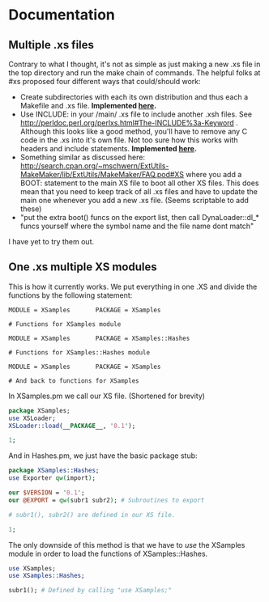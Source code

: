 # Documentation

## Multiple .xs files

Contrary to what I thought, it's not as simple as just making a new .xs file in the top directory and run the make chain of commands. The helpful folks at #xs proposed four different ways that could/should work:

* Create subdirectories with each its own distribution and thus each a Makefile and .xs file. **Implemented [here](../weird_stuff/1_multiple_xs/).**
* Use INCLUDE: in your /main/ .xs file to include another .xsh files. See http://perldoc.perl.org/perlxs.html#The-INCLUDE%3a-Keyword . Although this looks like a good method, you'll have to remove any C code in the .xs into it's own file. Not too sure how this works with headers and include statements. **Implemented [here](../weird_stuff/2_multiple_xs/).**
* Something similar as discussed here: http://search.cpan.org/~mschwern/ExtUtils-MakeMaker/lib/ExtUtils/MakeMaker/FAQ.pod#XS where you add a BOOT: statement to the main XS file to boot all other XS files. This does mean that you need to keep track of all .xs files and have to update the main one whenever you add a new .xs file. (Seems scriptable to add these)
* "put the extra boot() funcs on the export list, then call DynaLoader::dl_* funcs yourself where the symbol name and the file name dont match"

I have yet to try them out.

## One .xs multiple XS modules

This is how it currently works. We put everything in one .XS and divide the functions by the following statement:
```
MODULE = XSamples       PACKAGE = XSamples

# Functions for XSamples module

MODULE = XSamples       PACKAGE = XSamples::Hashes

# Functions for XSamples::Hashes module

MODULE = XSamples       PACKAGE = XSamples

# And back to functions for XSamples
```

In XSamples.pm we call our XS file. (Shortened for brevity) 
```perl
package XSamples;                                                                                 
use XSLoader;
XSLoader::load(__PACKAGE__, '0.1');

1;
```

And in Hashes.pm, we just have the basic package stub:
```perl
package XSamples::Hashes;
use Exporter qw(import);

our $VERSION = '0.1';
our @EXPORT = qw(subr1 subr2); # Subroutines to export

# subr1(), subr2() are defined in our XS file.

1;
```

The only downside of this method is that we have to _use_ the XSamples module in order to load the functions of XSamples::Hashes.
```perl
use XSamples;
use XSamples::Hashes;

subr1(); # Defined by calling "use XSamples;"
```
